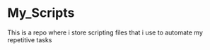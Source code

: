 # My_Scripts
This is a repo where i store scripting files that i use to automate my repetitive tasks
